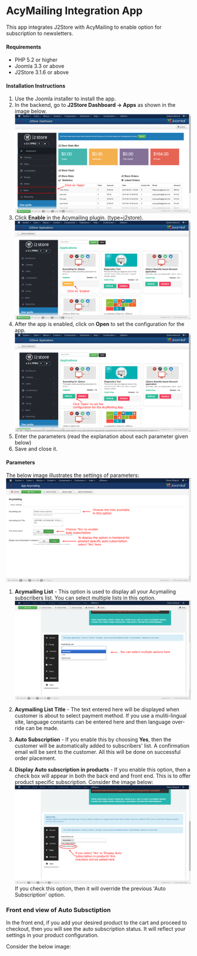 # AcyMailing Integration App

This app integrates J2Store with AcyMailing to enable option for subscription to newsletters.

#### Requirements

* PHP 5.2 or higher
* Joomla 3.3 or above
* J2Store 3.1.6 or above

#### Installation Instructions
1. Use the Joomla installer to install the app. 
2. In the backend, go to **J2Store Dashboard -> Apps** as shown in the image below. 
![](acymail-app-1.png)
3. Click **Enable** in the Acymailing plugin. (type=j2store). 
![](acymail-app-2.png)
4. After the app is enabled, click on **Open** to set the configuration for the app.
![](acymail-app-4.png)
5. Enter the parameters (read the explanation about each parameter given below) 
6. Save and close it.

#### Parameters
The below image illustrates the settings of parameters:
![](acymailing_config_options.png)

1. **Acymailing List** -
This option is used to display all your Acymailing subscribers list. You can select multiple lists in this option.
![](choose_the_list_from_the_dropdown.png)

2. **Acymailing List Title** -
The text entered here will be displayed when customer is about to select payment method. If you use a muliti-lingual site, language constants can be entered here and then language over-ride can be made.

3. **Auto Subscription** -
If you enable this by choosing **Yes**, then the customer will be automatically added to subscribers' list. A confirmation email will be sent to the customer. All this will be done on successful order placement.

4. **Display Auto subscription in products** -
If you enable this option, then a check box will appear in both the back end and front end. This is to offer product specific subscription. Consider the image below:
![](acymail-app-5.png)
If you check this option, then it will override the previous 'Auto Subscription' option.

### Front end view of Auto Subsctiption

In the front end, if you add your desired product to the cart and proceed to checkout, then you will see the auto subscription status. It will reflect your settings in your product configuration. 

Consider the below image:




























